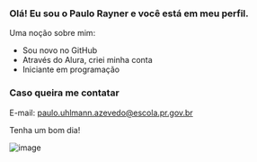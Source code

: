 ### Olá! Eu sou o Paulo Rayner e você está em meu perfil.

Uma noção sobre mim:
- Sou novo no GitHub
- Através do Alura, criei minha conta
- Iniciante em programação

### Caso queira me contatar

E-mail: paulo.uhlmann.azevedo@escola.pr.gov.br

Tenha um bom dia!

![image](https://github.com/P4uloRayner/P4uloRayner/assets/137401121/b060558b-4466-4ac2-ab5c-8b08bf352e07)
